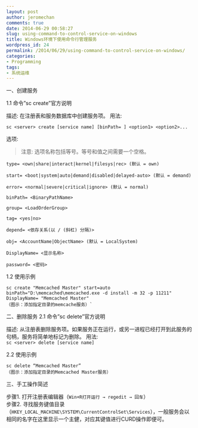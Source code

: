```yaml
---
layout: post
author: jeromechan
comments: true
date: 2014-06-29 00:58:27
slug: using-command-to-control-service-on-windows
title: Windows环境下使用命令行管理服务
wordpress_id: 24
permalink: /2014/06/29/using-command-to-control-service-on-windows/
categories:
- Programming
tags:
- 系统运维
---
```


一、创建服务

1.1 命令”sc create”官方说明


描述:
在注册表和服务数据库中创建服务项。
用法:

`sc <server> create [service name] [binPath= ] <option1> <option2>...`

选项:    
> 注意: 选项名称包括等号。等号和值之间需要一个空格。

```
type= <own|share|interact|kernel|filesys|rec> (默认 = own)

start= <boot|system|auto|demand|disabled|delayed-auto> (默认 = demand)

error= <normal|severe|critical|ignore> (默认 = normal)

binPath= <BinaryPathName>

group= <LoadOrderGroup>

tag= <yes|no>

depend= <依存关系(以 / (斜杠) 分隔)>

obj= <AccountName|ObjectName> (默认 = LocalSystem)

DisplayName= <显示名称>

password= <密码>
```

1.2 使用示例

```shell
sc create "Memcached Master" start=auto binPath="D:\memcached\memcached.exe -d install -m 32 -p 11211" DisplayName= "Memcached Master"
（图示：添加指定目录的memcache服务）`
```

二、删除服务
2.1 命令”sc delete”官方说明


描述:
从注册表删除服务项。如果服务正在运行，或另一进程已经打开到此服务的句柄，服务将简单地标记为删除。
用法:    
`sc <server> delete [service name]`


2.2 使用示例

```
sc delete “Memcached Master”
（图示：添加指定目录的Memcached Master服务）
```

三、手工操作简述

步骤1. 打开注册表编辑器（`Win+R打开运行 → regedit → 回车`）    
步骤2. 寻找服务键值目录（`HKEY_LOCAL_MACHINE\SYSTEM\CurrentControlSet\Services`），一般服务会以相同的名字在这里显示一个主健，对应其键值进行CURD操作即便可。
